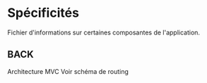 # Spécificités

Fichier d'informations sur certaines composantes de l'application.

## BACK

Architecture MVC
Voir schéma de routing